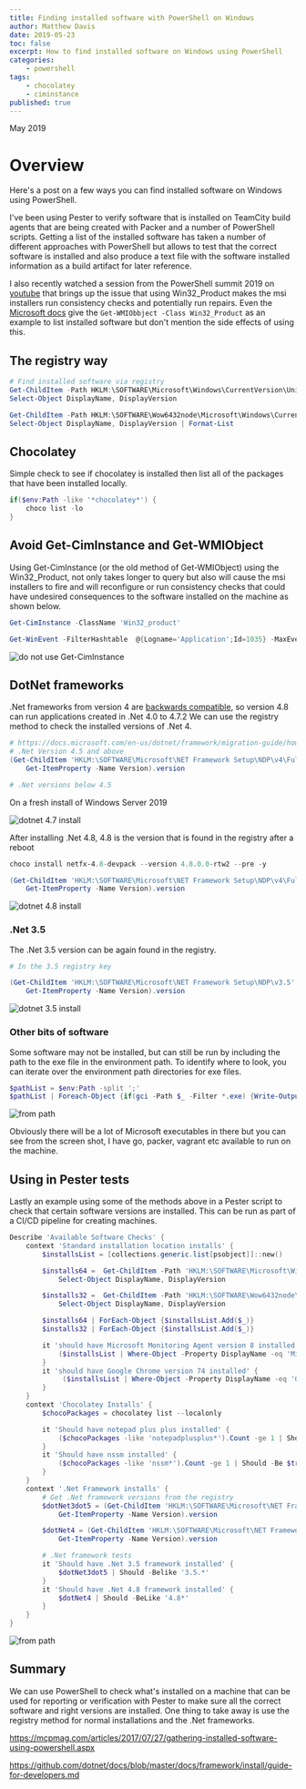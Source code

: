 ```yaml
---
title: Finding installed software with PowerShell on Windows
author: Matthew Davis
date: 2019-05-23
toc: false
excerpt: How to find installed software on Windows using PowerShell
categories:
    - powershell
tags:
    - chocolatey
    - ciminstance
published: true
---
```

May 2019

# Overview

Here's a post on a few ways you can find installed software on Windows using PowerShell.

I've been using Pester to verify software that is installed on TeamCity build agents that are being created with Packer and a number of PowerShell scripts. Getting a list of the installed software has taken a number of different approaches with PowerShell but allows to test that the correct software is installed and also produce a text file with the software installed information as a build artifact for later reference.

I also recently watched a session from the PowerShell summit 2019 on [youtube] that brings up the issue that using Win32_Product makes the msi installers run consistency checks and potentially run repairs. Even the [Microsoft docs] give the ```Get-WMIObbject -Class Win32_Product``` as an example to list installed software but don't mention the side effects of using this.

## The registry way

```powershell
# Find installed software via registry
Get-ChildItem -Path HKLM:\SOFTWARE\Microsoft\Windows\CurrentVersion\Uninstall\ | Get-ItemProperty |
Select-Object DisplayName, DisplayVersion

Get-ChildItem -Path HKLM:\SOFTWARE\Wow6432node\Microsoft\Windows\CurrentVersion\Uninstall | Get-ItemProperty |
Select-Object DisplayName, DisplayVersion | Format-List
```

## Chocolatey

Simple check to see if chocolatey is installed then list all of the packages that have been installed locally.

```powershell
if($env:Path -like '*chocolatey*') {
    choco list -lo
}
```

## Avoid Get-CimInstance and Get-WMIObject

Using Get-CimInstance (or the old method of Get-WMIObject) using the Win32_Product, not only takes longer to query but also will cause the msi installers to fire and will reconfigure or run consistency checks that could have undesired consequences to the software installed on the machine as shown below.

```powershell
Get-CimInstance -ClassName 'Win32_product'
```

```powershell
Get-WinEvent -FilterHashtable  @{Logname='Application';Id=1035} -MaxEvents 20
```

![do not use Get-CimInstance](/images/finding-installed-software/get-ciminstance.png)

## DotNet frameworks

.Net frameworks from version 4 are [backwards compatible], so version 4.8 can run applications created in .Net 4.0 to 4.7.2
We can use the registry method to check the installed versions of .Net 4.

```powershell
# https://docs.microsoft.com/en-us/dotnet/framework/migration-guide/how-to-determine-which-versions-are-installed
# .Net Version 4.5 and above
(Get-ChildItem 'HKLM:\SOFTWARE\Microsoft\NET Framework Setup\NDP\v4\Full\' |
    Get-ItemProperty -Name Version).version

# .Net versions below 4.5
```

On a fresh install of Windows Server 2019

![dotnet 4.7 install](/images/finding-installed-software/dotnet4-7.png)

After installing .Net 4.8, 4.8 is the version that is found in the registry after a reboot

```powershell
choco install netfx-4.8-devpack --version 4.8.0.0-rtw2 --pre -y

(Get-ChildItem 'HKLM:\SOFTWARE\Microsoft\NET Framework Setup\NDP\v4\Full\' |
    Get-ItemProperty -Name Version).version
```

![dotnet 4.8 install](/images/finding-installed-software/dotnet4-8.png)

### .Net 3.5

The .Net 3.5 version can be again found in the registry.

```powershell
# In the 3.5 registry key

(Get-ChildItem 'HKLM:\SOFTWARE\Microsoft\NET Framework Setup\NDP\v3.5'  |
    Get-ItemProperty -Name Version).version
```

![dotnet 3.5 install](/images/finding-installed-software/dotnet3-5.png)

### Other bits of software

Some software may not be installed, but can still be run by including the path to the exe file in the environment path.
To identify where to look, you can iterate over the environment path directories for exe files.

```powershell
$pathList = $env:Path -split ';'
$pathList | Foreach-Object {if(gci -Path $_ -Filter *.exe) {Write-Output "$_"}
```

![from path](/images/finding-installed-software/from-path.png)

Obviously there will be a lot of Microsoft executables in there but you can see from the screen shot, I have go, packer, vagrant etc available to run on the machine.

## Using in Pester tests

Lastly an example using some of the methods above in a Pester script to check that certain software versions are installed. This can be run as part of a CI/CD pipeline for creating machines.

```powershell
Describe 'Available Software Checks' {
    context 'Standard installation location installs' {
        $installsList = [collections.generic.list[psobject]]::new()

        $installs64 =  Get-ChildItem -Path 'HKLM:\SOFTWARE\Microsoft\Windows\CurrentVersion\Uninstall\' | Get-ItemProperty |
            Select-Object DisplayName, DisplayVersion

        $installs32 =  Get-ChildItem -Path 'HKLM:\SOFTWARE\Wow6432node\Microsoft\Windows\CurrentVersion\Uninstall\' | Get-ItemProperty |
            Select-Object DisplayName, DisplayVersion

        $installs64 | ForEach-Object {$installsList.Add($_)}
        $installs32 | ForEach-Object {$installsList.Add($_)}

        it 'should have Microsoft Monitoring Agent version 8 installed' {
            ($installsList | Where-Object -Property DisplayName -eq 'Microsoft Monitoring Agent').DisplayVersion | Should -BeLike "8.0*"
        }
        it 'should have Google Chrome version 74 installed' {
             ($installsList | Where-Object -Property DisplayName -eq 'Google Chrome').DisplayVersion | Should -BeLike "74*"
        }
    }
    context 'Chocolatey Installs' {
        $chocoPackages = chocolatey list --localonly

        it 'Should have notepad plus plus installed' {
            ($chocoPackages -like 'notepadplusplus*').Count -ge 1 | Should -Be $true
        }
        it 'Should have nssm installed' {
            ($chocoPackages -like 'nssm*').Count -ge 1 | Should -Be $true
        }
    }
    context '.Net Framework installs' {
        # Get .Net framework versions from the registry
        $dotNet3dot5 = (Get-ChildItem 'HKLM:\SOFTWARE\Microsoft\NET Framework Setup\NDP\v3.5' |
            Get-ItemProperty -Name Version).version

        $dotNet4 = (Get-ChildItem 'HKLM:\SOFTWARE\Microsoft\NET Framework Setup\NDP\v4\Full\' |
            Get-ItemProperty -Name Version).version

        # .Net framework tests
        it 'Should have .Net 3.5 framework installed' {
            $dotNet3dot5 | Should -Belike '3.5.*'
        }
        it 'Should have .Net 4.8 framework installed' {
            $dotNet4 | Should -BeLike '4.8*'
        }
    }
}
```

![from path](/images/finding-installed-software/pester-tests.png)

## Summary

We can use PowerShell to check what's installed on a machine that can be used for reporting or verification with Pester to make sure all the correct software and right versions are installed. One thing to take away is use the registry method for normal installations and the .Net frameworks.


[Microsoft docs]: https://docs.microsoft.com/en-us/powershell/scripting/samples/working-with-software-installations?view=powershell-6
[youtube]: https://youtu.be/fAfxDjg1Y_M?t=
[backwards compatible]: https://github.com/dotnet/docs/blob/master/docs/framework/install/on-windows-10.md
https://mcpmag.com/articles/2017/07/27/gathering-installed-software-using-powershell.aspx


https://github.com/dotnet/docs/blob/master/docs/framework/install/guide-for-developers.md